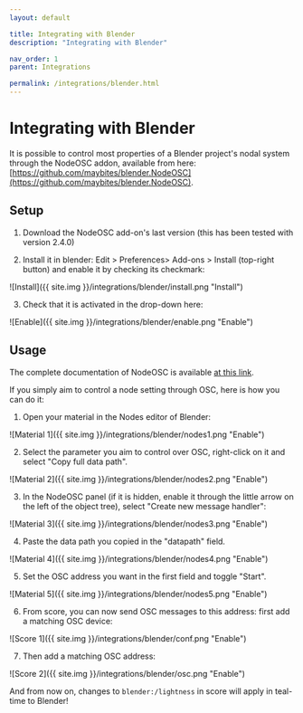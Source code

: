 ```yaml
---
layout: default

title: Integrating with Blender
description: "Integrating with Blender"

nav_order: 1
parent: Integrations

permalink: /integrations/blender.html
---
```


# Integrating with Blender

It is possible to control most properties of a Blender project's nodal system through the NodeOSC addon, available from here: [https://github.com/maybites/blender.NodeOSC](https://github.com/maybites/blender.NodeOSC).

## Setup

1. Download the NodeOSC add-on's last version (this has been tested with version 2.4.0)

2. Install it in blender: Edit > Preferences> Add-ons > Install (top-right button) and enable it by checking its checkmark:


![Install]({{ site.img }}/integrations/blender/install.png "Install")

3. Check that it is activated in the drop-down here: 

![Enable]({{ site.img }}/integrations/blender/enable.png "Enable")

## Usage
The complete documentation of NodeOSC is available [at this link](https://github.com/maybites/blender.NodeOSC/wiki).

If you simply aim to control a node setting through OSC, here is how you can do it:

1. Open your material in the Nodes editor of Blender:

![Material 1]({{ site.img }}/integrations/blender/nodes1.png "Enable")

2. Select the parameter you aim to control over OSC, right-click on it and select "Copy full data path".

![Material 2]({{ site.img }}/integrations/blender/nodes2.png "Enable")

3. In the NodeOSC panel (if it is hidden, enable it through the little arrow on the left of the object tree), select "Create new message handler": 

![Material 3]({{ site.img }}/integrations/blender/nodes3.png "Enable")

4. Paste the data path you copied in the "datapath" field.

![Material 4]({{ site.img }}/integrations/blender/nodes4.png "Enable")

5. Set the OSC address you want in the first field and toggle "Start".

![Material 5]({{ site.img }}/integrations/blender/nodes5.png "Enable")

6. From score, you can now send OSC messages to this address: first add a matching OSC device: 

![Score 1]({{ site.img }}/integrations/blender/conf.png "Enable")

7. Then add a matching OSC address:

![Score 2]({{ site.img }}/integrations/blender/osc.png "Enable")


And from now on, changes to `blender:/lightness` in score will apply in teal-time to Blender!